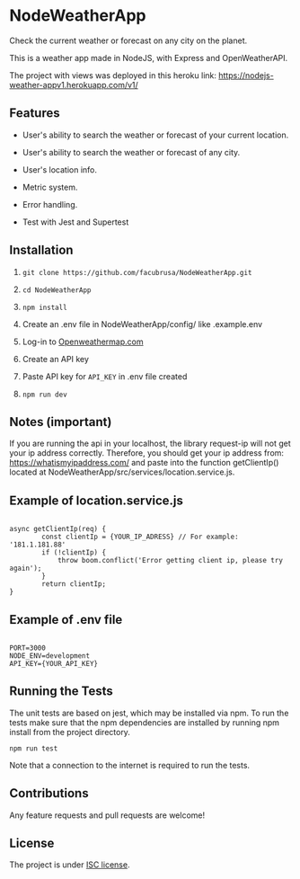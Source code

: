 # NodeWeatherApp

Check the current weather or forecast on any city on the planet.

This is a weather app made in NodeJS, with Express and OpenWeatherAPI.

The project with views was deployed in this heroku link: https://nodejs-weather-appv1.herokuapp.com/v1/

## Features

- User's ability to search the weather or forecast of your current location.

- User's ability to search the weather or forecast of any city.

- User's location info.

- Metric system.

- Error handling.

- Test with Jest and Supertest


## Installation

1. `git clone https://github.com/facubrusa/NodeWeatherApp.git`

2. `cd NodeWeatherApp`

3. `npm install`

4. Create an .env file in NodeWeatherApp/config/ like .example.env

4. Log-in to [Openweathermap.com](https://openweathermap.org/)

5. Create an API key

7. Paste API key for `API_KEY` in .env file created

8. `npm run dev`

## Notes (important)
If you are running the api in your localhost, the library request-ip will not get your ip address correctly.
Therefore, you should get your ip address from: https://whatismyipaddress.com/ and paste into the function getClientIp() located at NodeWeatherApp/src/services/location.service.js.

## Example of location.service.js
```

async getClientIp(req) {
        const clientIp = {YOUR_IP_ADRESS} // For example: '181.1.181.88'
        if (!clientIp) {
            throw boom.conflict('Error getting client ip, please try again');
        }
        return clientIp;
}

```

## Example of .env file

```

PORT=3000
NODE_ENV=development
API_KEY={YOUR_API_KEY}

```

## Running the Tests
The unit tests are based on jest, which may be installed via npm. To run the tests make sure that the npm dependencies are installed by running npm install from the project directory.

`npm run test`

Note that a connection to the internet is required to run the tests.

## Contributions

Any feature requests and pull requests are welcome!

## License

The project is under [ISC license](https://choosealicense.com/licenses/isc/).

